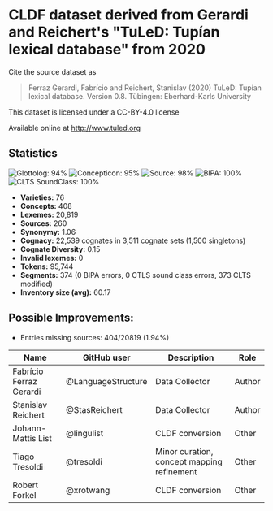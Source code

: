 # CLDF dataset derived from Gerardi and Reichert's "TuLeD: Tupían lexical database" from 2020

Cite the source dataset as

> Ferraz Gerardi, Fabrício and Reichert, Stanislav (2020) TuLeD: Tupían lexical database. Version 0.8. Tübingen: Eberhard-Karls University

This dataset is licensed under a CC-BY-4.0 license

Available online at http://www.tuled.org

## Statistics


![Glottolog: 94%](https://img.shields.io/badge/Glottolog-94%25-green.svg "Glottolog: 94%")
![Concepticon: 95%](https://img.shields.io/badge/Concepticon-95%25-green.svg "Concepticon: 95%")
![Source: 98%](https://img.shields.io/badge/Source-98%25-green.svg "Source: 98%")
![BIPA: 100%](https://img.shields.io/badge/BIPA-100%25-brightgreen.svg "BIPA: 100%")
![CLTS SoundClass: 100%](https://img.shields.io/badge/CLTS%20SoundClass-100%25-brightgreen.svg "CLTS SoundClass: 100%")

- **Varieties:** 76
- **Concepts:** 408
- **Lexemes:** 20,819
- **Sources:** 260
- **Synonymy:** 1.06
- **Cognacy:** 22,539 cognates in 3,511 cognate sets (1,500 singletons)
- **Cognate Diversity:** 0.15
- **Invalid lexemes:** 0
- **Tokens:** 95,744
- **Segments:** 374 (0 BIPA errors, 0 CTLS sound class errors, 373 CLTS modified)
- **Inventory size (avg):** 60.17

## Possible Improvements:

- Entries missing sources: 404/20819 (1.94%)

Name | GitHub user | Description | Role
--- | --- | --- | ---
Fabrício Ferraz Gerardi | @LanguageStructure | Data Collector | Author
Stanislav Reichert |@StasReichert | Data Collector | Author
Johann-Mattis List | @lingulist | CLDF conversion | Other
Tiago Tresoldi | @tresoldi | Minor curation, concept mapping refinement | Other
Robert Forkel | @xrotwang | CLDF conversion | Other
